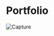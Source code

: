# Portfolio
![Capture](https://user-images.githubusercontent.com/75189508/204097773-f47926c6-6dc0-48ee-838d-850d04078bd0.JPG)
